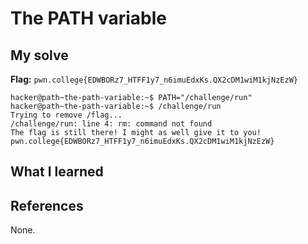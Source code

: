 # The PATH variable


## My solve
**Flag:** `pwn.college{EDWBORz7_HTFF1y7_n6imuEdxKs.QX2cDM1wiM1kjNzEzW}`


```
hacker@path~the-path-variable:~$ PATH="/challenge/run"
hacker@path~the-path-variable:~$ /challenge/run
Trying to remove /flag...
/challenge/run: line 4: rm: command not found
The flag is still there! I might as well give it to you!
pwn.college{EDWBORz7_HTFF1y7_n6imuEdxKs.QX2cDM1wiM1kjNzEzW}
```

## What I learned


## References 
None.
